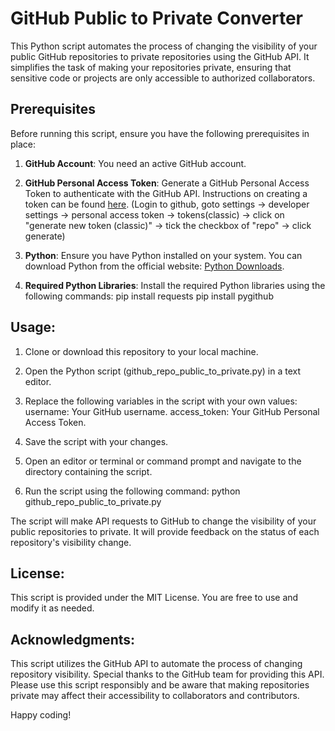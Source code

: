 # GitHub Public to Private Converter
This Python script automates the process of changing the visibility of your public GitHub repositories to private repositories using the GitHub API. It simplifies the task of making your repositories private, ensuring that sensitive code or projects are only accessible to authorized collaborators.

## Prerequisites

Before running this script, ensure you have the following prerequisites in place:

1. **GitHub Account**: You need an active GitHub account.

2. **GitHub Personal Access Token**: Generate a GitHub Personal Access Token to authenticate with the GitHub API. Instructions on creating a token can be found [here](https://docs.github.com/en/authentication/keeping-your-account-and-data-secure/creating-a-personal-access-token). (Login to github, goto settings -> developer settings -> personal access token -> tokens(classic) -> click on "generate new token (classic)" -> tick the checkbox of "repo" -> click generate)

3. **Python**: Ensure you have Python installed on your system. You can download Python from the official website: [Python Downloads](https://www.python.org/downloads/).

4. **Required Python Libraries**: Install the required Python libraries using the following commands:
   pip install requests
   pip install pygithub

## Usage:
1. Clone or download this repository to your local machine.

2. Open the Python script (github_repo_public_to_private.py) in a text editor.

3. Replace the following variables in the script with your own values:
   username: Your GitHub username.
   access_token: Your GitHub Personal Access Token.

4. Save the script with your changes.

5. Open an editor or terminal or command prompt and navigate to the directory containing the script.

6. Run the script using the following command:
   python github_repo_public_to_private.py

The script will make API requests to GitHub to change the visibility of your public repositories to private. It will provide feedback on the status of each repository's visibility change.

## License:
This script is provided under the MIT License. You are free to use and modify it as needed.

## Acknowledgments:
This script utilizes the GitHub API to automate the process of changing repository visibility. Special thanks to the GitHub team for providing this API.
Please use this script responsibly and be aware that making repositories private may affect their accessibility to collaborators and contributors.

Happy coding!
